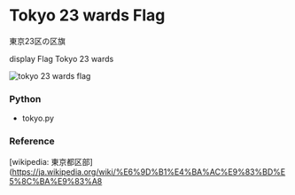 Tokyo 23 wards Flag
===============

東京23区の区旗

display Flag Tokyo 23 wards

![tokyo 23 wards flag](https://github.com/ohwada/World_Countries/tree/main/japan_municipaliy/folium/tokyo/tokyo_23_wards_flag/screenshots)

### Python  

- tokyo.py  

### Reference

[wikipedia: 東京都区部](https://ja.wikipedia.org/wiki/%E6%9D%B1%E4%BA%AC%E9%83%BD%E5%8C%BA%E9%83%A8



